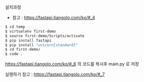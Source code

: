 
설치과정
- 참고 : https://fastapi.tiangolo.com/ko/#_4

```bash
$ cd temp
$ virtualenv first-demo
$ source first-demo/Scripts/activate
$ pip install fastapi
$ pip install "uvicorn[standard]"
$ cd first-demo/
$ code .
```


https://fastapi.tiangolo.com/ko/#_6 의 코드를 복사후 main.py 로 저장<br/>

실행하기
참고 : https://fastapi.tiangolo.com/ko/#_7 



